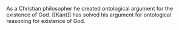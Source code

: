 As a Christian philosopher he created ontological argument for the existence of God.
[[Kant]] has solved his argument for ontological reasoning for existence of God.